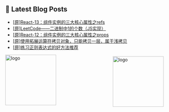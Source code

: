 ## 📕 Latest Blog Posts

<!-- BLOG-POST-LIST:START -->
- [[原]React-13：组件实例的三大核心属性之refs](https://blog.csdn.net/sinat_41696687/article/details/115097275)
- [[原]LeetCode——二进制中1的个数（JS实现）](https://blog.csdn.net/sinat_41696687/article/details/115109095)
- [[原]React-12：组件实例的三大核心属性之props](https://blog.csdn.net/sinat_41696687/article/details/115075576)
- [[原]使用拓展运算符拷贝对象，只能拷贝一层，属于浅拷贝](https://blog.csdn.net/sinat_41696687/article/details/115079930)
- [[原]练习正则表达式的好方法推荐](https://blog.csdn.net/sinat_41696687/article/details/115062893)
<!-- BLOG-POST-LIST:END -->
<img src="https://github-readme-stats.vercel.app/api?username=qq1120637483&show_icons=true" alt="logo" height="160" align="right" style="margin: 5px; margin-bottom: 20px;" />

<img src="https://github-profile-trophy.vercel.app/?username=qq1120637483&theme=flat&column=7" alt="logo" height="160" align="center" style="margin: auto; margin-bottom: 20px;" />


<!--
**qq1120637483/qq1120637483** is a ✨ _special_ ✨ repository because its `README.md` (this file) appears on your GitHub profile.

Here are some ideas to get you started:

- 🔭 I’m currently working on ...
- 🌱 I’m currently learning ...
- 👯 I’m looking to collaborate on ...
- 🤔 I’m looking for help with ...
- 💬 Ask me about ...
- 📫 How to reach me: ...
- 😄 Pronouns: ...
- ⚡ Fun fact: ...
-->
